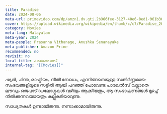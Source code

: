 ```yaml
---
title: Paradise
date: 2024-08-06
meta-url: primevideo.com/dp/amzn1.dv.gti.2b966fee-3127-40e6-8ed1-961b30958b78?autoplay=0&ref_=atv_cf_strg_wb
cover: https://upload.wikimedia.org/wikipedia/en/thumb/c/c7/Paradise_2023_film_poster.jpg/220px-Paradise_2023_film_poster.jpg
category: Movies
meta-lang: Malayalam
meta-year: 2024
meta-people: Prasanna Vithanage, Anushka Senanayake
meta-publisher: Amazon Prime
recommended: no
revisit: no
local-title: പാരഡൈസ്
internal-tag: "[[Movies]]"
---
```

ഷ്യൻ, ചിന്ത, രാഷ്ട്രീയം, നീതി ബോധം, എന്നിങ്ങനെയുള്ള സങ്കീർണ്ണമായ സംഭവങ്ങളിലൂടെ സട്ടിൽ ആയി പറഞ്ഞ് പോവേണ്ട പാരലൽസ് വല്ലാതെ ലൗഡും ഒരുപാട് ഡലോഗ്ഗുകൾ വഴിയും ആക്കിയതും, ആ സംഭാഷണങ്ങൾ  മുഴച്ച് നിൽക്കുന്നവയായതും കല്ലുകടിയാവുന്നു.

സാധ്യതകൾ ഉണ്ടായിരുന്നു. നന്നാക്കാമായിരുന്നു. 

